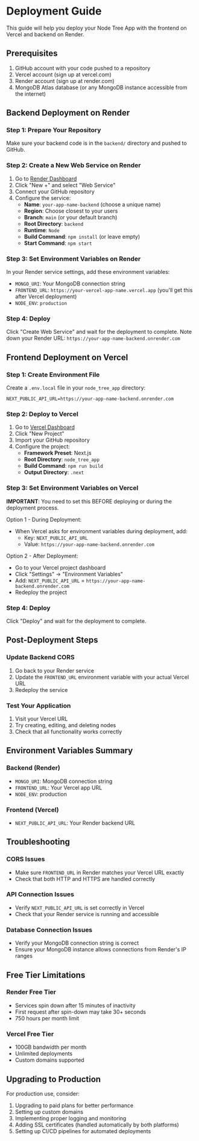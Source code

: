 # Deployment Guide

This guide will help you deploy your Node Tree App with the frontend on Vercel and backend on Render.

## Prerequisites

1. GitHub account with your code pushed to a repository
2. Vercel account (sign up at vercel.com)
3. Render account (sign up at render.com)
4. MongoDB Atlas database (or any MongoDB instance accessible from the internet)

## Backend Deployment on Render

### Step 1: Prepare Your Repository
Make sure your backend code is in the `backend/` directory and pushed to GitHub.

### Step 2: Create a New Web Service on Render
1. Go to [Render Dashboard](https://dashboard.render.com/)
2. Click "New +" and select "Web Service"
3. Connect your GitHub repository
4. Configure the service:
   - **Name**: `your-app-name-backend` (choose a unique name)
   - **Region**: Choose closest to your users
   - **Branch**: `main` (or your default branch)
   - **Root Directory**: `backend`
   - **Runtime**: `Node`
   - **Build Command**: `npm install` (or leave empty)
   - **Start Command**: `npm start`

### Step 3: Set Environment Variables on Render
In your Render service settings, add these environment variables:
- `MONGO_URI`: Your MongoDB connection string
- `FRONTEND_URL`: `https://your-vercel-app-name.vercel.app` (you'll get this after Vercel deployment)
- `NODE_ENV`: `production`

### Step 4: Deploy
Click "Create Web Service" and wait for the deployment to complete.
Note down your Render URL: `https://your-app-name-backend.onrender.com`

## Frontend Deployment on Vercel

### Step 1: Create Environment File
Create a `.env.local` file in your `node_tree_app` directory:
```
NEXT_PUBLIC_API_URL=https://your-app-name-backend.onrender.com
```

### Step 2: Deploy to Vercel
1. Go to [Vercel Dashboard](https://vercel.com/dashboard)
2. Click "New Project"
3. Import your GitHub repository
4. Configure the project:
   - **Framework Preset**: Next.js
   - **Root Directory**: `node_tree_app`
   - **Build Command**: `npm run build`
   - **Output Directory**: `.next`

### Step 3: Set Environment Variables on Vercel
**IMPORTANT**: You need to set this BEFORE deploying or during the deployment process.

Option 1 - During Deployment:
- When Vercel asks for environment variables during deployment, add:
  - Key: `NEXT_PUBLIC_API_URL`
  - Value: `https://your-app-name-backend.onrender.com`

Option 2 - After Deployment:
- Go to your Vercel project dashboard
- Click "Settings" → "Environment Variables"
- Add: `NEXT_PUBLIC_API_URL` = `https://your-app-name-backend.onrender.com`
- Redeploy the project

### Step 4: Deploy
Click "Deploy" and wait for the deployment to complete.

## Post-Deployment Steps

### Update Backend CORS
1. Go back to your Render service
2. Update the `FRONTEND_URL` environment variable with your actual Vercel URL
3. Redeploy the service

### Test Your Application
1. Visit your Vercel URL
2. Try creating, editing, and deleting nodes
3. Check that all functionality works correctly

## Environment Variables Summary

### Backend (Render)
- `MONGO_URI`: MongoDB connection string
- `FRONTEND_URL`: Your Vercel app URL
- `NODE_ENV`: production

### Frontend (Vercel)
- `NEXT_PUBLIC_API_URL`: Your Render backend URL

## Troubleshooting

### CORS Issues
- Make sure `FRONTEND_URL` in Render matches your Vercel URL exactly
- Check that both HTTP and HTTPS are handled correctly

### API Connection Issues
- Verify `NEXT_PUBLIC_API_URL` is set correctly in Vercel
- Check that your Render service is running and accessible

### Database Connection Issues
- Verify your MongoDB connection string is correct
- Ensure your MongoDB instance allows connections from Render's IP ranges

## Free Tier Limitations

### Render Free Tier
- Services spin down after 15 minutes of inactivity
- First request after spin-down may take 30+ seconds
- 750 hours per month limit

### Vercel Free Tier
- 100GB bandwidth per month
- Unlimited deployments
- Custom domains supported

## Upgrading to Production

For production use, consider:
1. Upgrading to paid plans for better performance
2. Setting up custom domains
3. Implementing proper logging and monitoring
4. Adding SSL certificates (handled automatically by both platforms)
5. Setting up CI/CD pipelines for automated deployments
